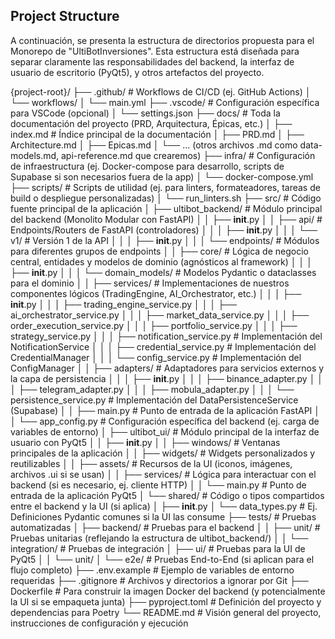 ## Project Structure

A continuación, se presenta la estructura de directorios propuesta para el Monorepo de "UltiBotInversiones". Esta estructura está diseñada para separar claramente las responsabilidades del backend, la interfaz de usuario de escritorio (PyQt5), y otros artefactos del proyecto.

{project-root}/
├── .github/                    # Workflows de CI/CD (ej. GitHub Actions)
│   └── workflows/
│       └── main.yml
├── .vscode/                    # Configuración específica para VSCode (opcional)
│   └── settings.json
├── docs/                       # Toda la documentación del proyecto (PRD, Arquitectura, Épicas, etc.)
│   ├── index.md                # Índice principal de la documentación
│   ├── PRD.md
│   ├── Architecture.md
│   ├── Epicas.md
│   └── ... (otros archivos .md como data-models.md, api-reference.md que crearemos)
├── infra/                      # Configuración de infraestructura (ej. Docker-compose para desarrollo, scripts de Supabase si son necesarios fuera de la app)
│   └── docker-compose.yml
├── scripts/                    # Scripts de utilidad (ej. para linters, formateadores, tareas de build o despliegue personalizadas)
│   └── run_linters.sh
├── src/                        # Código fuente principal de la aplicación
│   ├── ultibot_backend/        # Módulo principal del backend (Monolito Modular con FastAPI)
│   │   ├── __init__.py
│   │   ├── api/                # Endpoints/Routers de FastAPI (controladores)
│   │   │   ├── __init__.py
│   │   │   └── v1/             # Versión 1 de la API
│   │   │       ├── __init__.py
│   │   │       └── endpoints/  # Módulos para diferentes grupos de endpoints
│   │   ├── core/               # Lógica de negocio central, entidades y modelos de dominio (agnósticos al framework)
│   │   │   ├── __init__.py
│   │   │   └── domain_models/  # Modelos Pydantic o dataclasses para el dominio
│   │   ├── services/           # Implementaciones de nuestros componentes lógicos (TradingEngine, AI_Orchestrator, etc.)
│   │   │   ├── __init__.py
│   │   │   ├── trading_engine_service.py
│   │   │   ├── ai_orchestrator_service.py
│   │   │   ├── market_data_service.py
│   │   │   ├── order_execution_service.py
│   │   │   ├── portfolio_service.py
│   │   │   ├── strategy_service.py
│   │   │   ├── notification_service.py # Implementación del NotificationService
│   │   │   ├── credential_service.py   # Implementación del CredentialManager
│   │   │   └── config_service.py       # Implementación del ConfigManager
│   │   ├── adapters/           # Adaptadores para servicios externos y la capa de persistencia
│   │   │   ├── __init__.py
│   │   │   ├── binance_adapter.py
│   │   │   ├── telegram_adapter.py
│   │   │   ├── mobula_adapter.py
│   │   │   └── persistence_service.py # Implementación del DataPersistenceService (Supabase)
│   │   ├── main.py             # Punto de entrada de la aplicación FastAPI
│   │   └── app_config.py       # Configuración específica del backend (ej. carga de variables de entorno)
│   ├── ultibot_ui/             # Módulo principal de la interfaz de usuario con PyQt5
│   │   ├── __init__.py
│   │   ├── windows/            # Ventanas principales de la aplicación
│   │   ├── widgets/            # Widgets personalizados y reutilizables
│   │   ├── assets/             # Recursos de la UI (iconos, imágenes, archivos .ui si se usan)
│   │   ├── services/           # Lógica para interactuar con el backend (si es necesario, ej. cliente HTTP)
│   │   └── main.py             # Punto de entrada de la aplicación PyQt5
│   └── shared/                 # Código o tipos compartidos entre el backend y la UI (si aplica)
│       ├── __init__.py
│       └── data_types.py       # Ej. Definiciones Pydantic comunes si la UI las consume
├── tests/                      # Pruebas automatizadas
│   ├── backend/                # Pruebas para el backend
│   │   ├── unit/               # Pruebas unitarias (reflejando la estructura de ultibot_backend/)
│   │   └── integration/        # Pruebas de integración
│   ├── ui/                     # Pruebas para la UI de PyQt5
│   │   └── unit/
│   └── e2e/                    # Pruebas End-to-End (si aplican para el flujo completo)
├── .env.example                # Ejemplo de variables de entorno requeridas
├── .gitignore                  # Archivos y directorios a ignorar por Git
├── Dockerfile                  # Para construir la imagen Docker del backend (y potencialmente la UI si se empaqueta junta)
├── pyproject.toml              # Definición del proyecto y dependencias para Poetry
└── README.md                   # Visión general del proyecto, instrucciones de configuración y ejecución
